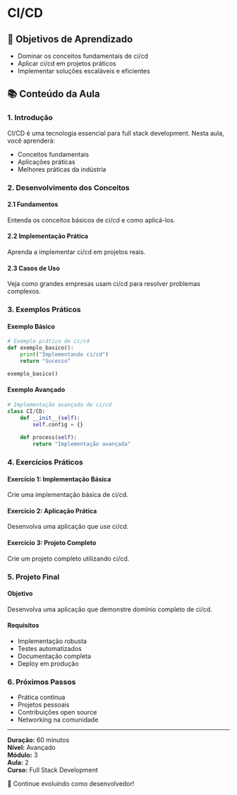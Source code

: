 # CI/CD

## 🎯 Objetivos de Aprendizado
- Dominar os conceitos fundamentais de ci/cd
- Aplicar ci/cd em projetos práticos
- Implementar soluções escaláveis e eficientes

## 📚 Conteúdo da Aula

### 1. Introdução
CI/CD é uma tecnologia essencial para full stack development. Nesta aula, você aprenderá:

- Conceitos fundamentais
- Aplicações práticas
- Melhores práticas da indústria

### 2. Desenvolvimento dos Conceitos

#### 2.1 Fundamentos
Entenda os conceitos básicos de ci/cd e como aplicá-los.

#### 2.2 Implementação Prática
Aprenda a implementar ci/cd em projetos reais.

#### 2.3 Casos de Uso
Veja como grandes empresas usam ci/cd para resolver problemas complexos.

### 3. Exemplos Práticos

#### Exemplo Básico
```python
# Exemplo prático de ci/cd
def exemplo_basico():
    print("Implementando ci/cd")
    return "Sucesso"

exemplo_basico()
```

#### Exemplo Avançado
```python
# Implementação avançada de ci/cd
class CI/CD:
    def __init__(self):
        self.config = {}
    
    def process(self):
        return "Implementação avançada"
```

### 4. Exercícios Práticos

#### Exercício 1: Implementação Básica
Crie uma implementação básica de ci/cd.

#### Exercício 2: Aplicação Prática
Desenvolva uma aplicação que use ci/cd.

#### Exercício 3: Projeto Completo
Crie um projeto completo utilizando ci/cd.

### 5. Projeto Final

#### Objetivo
Desenvolva uma aplicação que demonstre domínio completo de ci/cd.

#### Requisitos
- Implementação robusta
- Testes automatizados
- Documentação completa
- Deploy em produção

### 6. Próximos Passos

- Prática contínua
- Projetos pessoais
- Contribuições open source
- Networking na comunidade

---

**Duração:** 60 minutos  
**Nível:** Avançado  
**Módulo:** 3  
**Aula:** 2  
**Curso:** Full Stack Development

🎉 Continue evoluindo como desenvolvedor!
